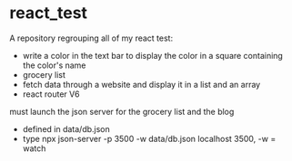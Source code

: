 # react_test
A repository regrouping all of my react test:
* write a color in the text bar to display the color in a square containing the color's name 
* grocery list 
* fetch data through a website and display it in a list and an array
* react router V6


must launch the json server for the grocery list and the blog 
* defined in data/db.json
* type npx json-server -p 3500 -w data/db.json 
localhost 3500, -w = watch


